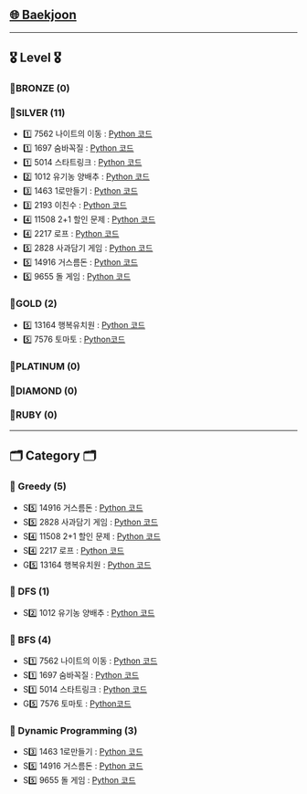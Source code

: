 ## [🌐 Baekjoon](https://www.acmicpc.net/)

---

## 🎖️ Level 🎖️
### 📍BRONZE (0)

### 📍SILVER (11)
- 1️⃣ 7562 나이트의 이동 : [Python 코드](https://github.com/yougi8/CodingTestStudy/blob/main/Baekjoon/dfs_bfs/knight_move.py)
- 1️⃣ 1697 숨바꼭질 : [Python 코드](https://github.com/yougi8/CodingTestStudy/blob/main/Baekjoon/dfs_bfs/bfs_hideAndSeek.py)
- 1️⃣ 5014 스타트링크 : [Python 코드](https://github.com/yougi8/CodingTestStudy/blob/main/Baekjoon/dfs_bfs/bfs_startLink.py)
- 2️⃣ 1012 유기농 양배추 : [Python 코드](https://github.com/yougi8/CodingTestStudy/blob/main/Baekjoon/dfs_bfs/dfs_cabbage_recursive.py)
- 3️⃣ 1463 1로만들기 : [Python 코드](https://github.com/yougi8/CodingTestStudy/blob/main/Baekjoon/dp/dp_makeOne.py)
- 3️⃣ 2193 이친수 : [Python 코드](https://github.com/yougi8/CodingTestStudy/blob/main/Baekjoon/dp/dp_pinary.py)
- 4️⃣ 11508 2+1 할인 문제 : [Python 코드](https://github.com/yougi8/CodingTestStudy/blob/main/Baekjoon/greedy/buy2get1.py)
- 4️⃣ 2217 로프 : [Python 코드](https://github.com/yougi8/CodingTestStudy/blob/main/Baekjoon/greedy/rope.py)
- 5️⃣ 2828 사과담기 게임 : [Python 코드](https://github.com/yougi8/CodingTestStudy/blob/main/Baekjoon/greedy/apple.py)
- 5️⃣ 14916 거스름돈 : [Python 코드](https://github.com/yougi8/CodingTestStudy/blob/main/Baekjoon/greedy/change.py)
- 5️⃣ 9655 돌 게임 : [Python 코드](https://github.com/yougi8/CodingTestStudy/blob/main/Baekjoon/dp/dp_stone.py)
  
### 📍GOLD (2)
- 5️⃣ 13164 행복유치원 : [Python 코드](https://github.com/yougi8/CodingTestStudy/blob/main/Baekjoon/greedy/happyKinderGarden.py)
- 5️⃣ 7576 토마토 : [Python코드](https://github.com/yougi8/CodingTestStudy/blob/main/Baekjoon/dfs_bfs/bfs_tomato.py)

### 📍PLATINUM (0)

### 📍DIAMOND (0)

### 📍RUBY (0)

---

## 🗂️ Category 🗂️
### 🌱 Greedy (5)
- S5️⃣ 14916 거스름돈 : [Python 코드](https://github.com/yougi8/CodingTestStudy/blob/main/Baekjoon/greedy/change.py)
- S5️⃣ 2828 사과담기 게임 : [Python 코드](https://github.com/yougi8/CodingTestStudy/blob/main/Baekjoon/greedy/apple.py)
- S4️⃣ 11508 2+1 할인 문제 : [Python 코드](https://github.com/yougi8/CodingTestStudy/blob/main/Baekjoon/greedy/buy2get1.py)
- S4️⃣ 2217 로프 : [Python 코드](https://github.com/yougi8/CodingTestStudy/blob/main/Baekjoon/greedy/rope.py)
- G5️⃣ 13164 행복유치원 : [Python 코드](https://github.com/yougi8/CodingTestStudy/blob/main/Baekjoon/greedy/happyKinderGarden.py)

### 🌱 DFS (1)
- S2️⃣ 1012 유기농 양배추 : [Python 코드](https://github.com/yougi8/CodingTestStudy/blob/main/Baekjoon/dfs_bfs/dfs_cabbage_recursive.py)

### 🌱 BFS (4)
- S1️⃣ 7562 나이트의 이동 : [Python 코드](https://github.com/yougi8/CodingTestStudy/blob/main/Baekjoon/dfs_bfs/knight_move.py)
- S1️⃣ 1697 숨바꼭질 : [Python 코드](https://github.com/yougi8/CodingTestStudy/blob/main/Baekjoon/dfs_bfs/bfs_hideAndSeek.py)
- S1️⃣ 5014 스타트링크 : [Python 코드](https://github.com/yougi8/CodingTestStudy/blob/main/Baekjoon/dfs_bfs/bfs_startLink.py)
- G5️⃣ 7576 토마토 : [Python코드](https://github.com/yougi8/CodingTestStudy/blob/main/Baekjoon/dfs_bfs/bfs_tomato.py)

### 🌱 Dynamic Programming (3)
- S3️⃣ 1463 1로만들기 : [Python 코드](https://github.com/yougi8/CodingTestStudy/blob/main/Baekjoon/dp/dp_makeOne.py)
- S5️⃣ 14916 거스름돈 : [Python 코드](https://github.com/yougi8/CodingTestStudy/blob/main/Baekjoon/greedy/change.py)
- S5️⃣ 9655 돌 게임 : [Python 코드](https://github.com/yougi8/CodingTestStudy/blob/main/Baekjoon/dp/dp_stone.py)

